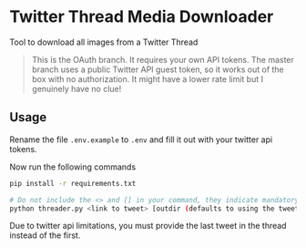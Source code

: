 # Twitter Thread Media Downloader

Tool to download all images from a Twitter Thread

> This is the OAuth branch. It requires your own API tokens. The master branch uses a public Twitter API guest token, so it works out of the box with no authorization. It might have a lower rate limit but I genuinely have no clue!

## Usage

Rename the file `.env.example` to `.env` and fill it out with your twitter api tokens.

Now run the following commands

```bash
pip install -r requirements.txt

# Do not include the <> and [] in your command, they indicate mandatory (<>) and optional ([]) arguments.
python threader.py <link to tweet> [outdir (defaults to using the tweet ID as dirname)] [whether to create individual subfolders per tweet (y|n)]
```

Due to twitter api limitations, you must provide the last tweet in the thread instead of the first.
